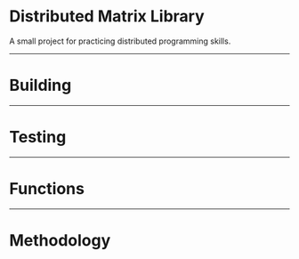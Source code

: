 # Distributed Matrix Library
A small project for practicing distributed programming skills.
***
# Building
***
# Testing
***
# Functions
***
# Methodology